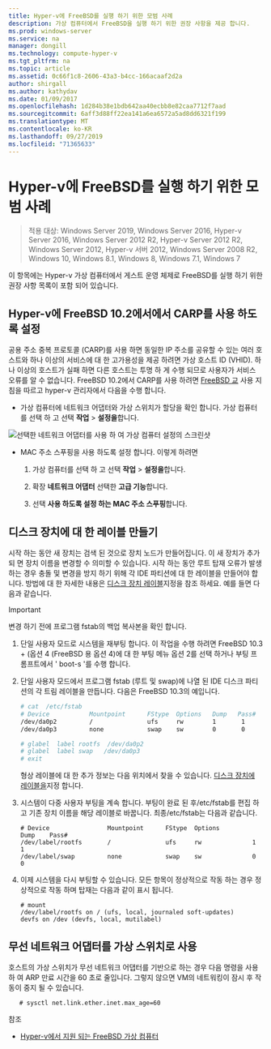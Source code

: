 ```yaml
---
title: Hyper-v에 FreeBSD를 실행 하기 위한 모범 사례
description: 가상 컴퓨터에서 FreeBSD을 실행 하기 위한 권장 사항을 제공 합니다.
ms.prod: windows-server
ms.service: na
manager: dongill
ms.technology: compute-hyper-v
ms.tgt_pltfrm: na
ms.topic: article
ms.assetid: 0c66f1c8-2606-43a3-b4cc-166acaaf2d2a
author: shirgall
ms.author: kathydav
ms.date: 01/09/2017
ms.openlocfilehash: 1d284b38e1bdb642aa40ecbb8e82caa7712f7aad
ms.sourcegitcommit: 6aff3d88ff22ea141a6ea6572a5ad8dd6321f199
ms.translationtype: MT
ms.contentlocale: ko-KR
ms.lasthandoff: 09/27/2019
ms.locfileid: "71365633"
---
```

# <a name="best-practices-for-running-freebsd-on-hyper-v"></a>Hyper-v에 FreeBSD를 실행 하기 위한 모범 사례

>적용 대상: Windows Server 2019, Windows Server 2016, Hyper-v Server 2016, Windows Server 2012 R2, Hyper-v Server 2012 R2, Windows Server 2012, Hyper-v 서버 2012, Windows Server 2008 R2, Windows 10, Windows 8.1, Windows 8, Windows 7.1, Windows 7

이 항목에는 Hyper-v 가상 컴퓨터에서 게스트 운영 체제로 FreeBSD를 실행 하기 위한 권장 사항 목록이 포함 되어 있습니다.

## <a name="enable-carp-in-freebsd-102-on-hyper-v"></a>Hyper-v에 FreeBSD 10.2에서에서 CARP를 사용 하도록 설정

공용 주소 중복 프로토콜 (CARP)를 사용 하면 동일한 IP 주소를 공유할 수 있는 여러 호스트와 하나 이상의 서비스에 대 한 고가용성을 제공 하려면 가상 호스트 ID (VHID). 하나 이상의 호스트가 실패 하면 다른 호스트는 투명 하 게 수행 되므로 사용자가 서비스 오류를 알 수 없습니다. FreeBSD 10.2에서 CARP를 사용 하려면 [FreeBSD 교](https://www.freebsd.org/doc/en/books/handbook/carp.html) 사용 지침을 따르고 hyper-v 관리자에서 다음을 수행 합니다.

* 가상 컴퓨터에 네트워크 어댑터와 가상 스위치가 할당을 확인 합니다. 가상 컴퓨터를 선택 하 고 선택 **작업** > **설정을**합니다.

![선택한 네트워크 어댑터를 사용 하 여 가상 컴퓨터 설정의 스크린샷](media/Hyper-V_Settings_NetworkAdapter.png)

* MAC 주소 스푸핑을 사용 하도록 설정 합니다. 이렇게 하려면

   1. 가상 컴퓨터를 선택 하 고 선택 **작업** > **설정을**합니다.

   2. 확장 **네트워크 어댑터** 선택한 **고급 기능**합니다.

   3. 선택 **사용 하도록 설정 하는 MAC 주소 스푸핑**합니다.

## <a name="create-labels-for-disk-devices"></a>디스크 장치에 대 한 레이블 만들기

시작 하는 동안 새 장치는 검색 된 것으로 장치 노드가 만들어집니다. 이 새 장치가 추가 되 면 장치 이름을 변경할 수 의미할 수 있습니다. 시작 하는 동안 루트 탑재 오류가 발생 하는 경우 충돌 및 변경을 방지 하기 위해 각 IDE 파티션에 대 한 레이블을 만들어야 합니다. 방법에 대 한 자세한 내용은 [디스크 장치 레이블](https://www.freebsd.org/doc/handbook/geom-glabel.html)지정을 참조 하세요. 예를 들면 다음과 같습니다. 

> [!IMPORTANT]
> 변경 하기 전에 프로그램 fstab의 백업 복사본을 확인 합니다.

1. 단일 사용자 모드로 시스템을 재부팅 합니다. 이 작업을 수행 하려면 FreeBSD 10.3 + (옵션 4 (FreeBSD 용 옵션 4)에 대 한 부팅 메뉴 옵션 2를 선택 하거나 부팅 프롬프트에서 ' boot-s '를 수행 합니다.

2. 단일 사용자 모드에서 프로그램 fstab (루트 및 swap)에 나열 된 IDE 디스크 파티션의 각 트림 레이블을 만듭니다. 다음은 FreeBSD 10.3의 예입니다.

   ```bash
   # cat  /etc/fstab
   # Device           Mountpoint      FStype  Options   Dump   Pass#
   /dev/da0p2         /               ufs     rw        1       1
   /dev/da0p3         none            swap    sw        0       0

   # glabel  label rootfs  /dev/da0p2
   # glabel  label swap   /dev/da0p3
   # exit
   ```

   형상 레이블에 대 한 추가 정보는 다음 위치에서 찾을 수 있습니다. [디스크 장치에 레이블을](https://www.freebsd.org/doc/handbook/geom-glabel.html)지정 합니다.

3. 시스템이 다중 사용자 부팅을 계속 합니다. 부팅이 완료 된 후/etc/fstab를 편집 하 고 기존 장치 이름을 해당 레이블로 바꿉니다. 최종/etc/fstab는 다음과 같습니다.

   ```
   # Device                Mountpoint      FStype  Options         Dump    Pass#
   /dev/label/rootfs       /               ufs     rw              1       1
   /dev/label/swap         none            swap    sw              0       0
   ```

4. 이제 시스템을 다시 부팅할 수 있습니다. 모든 항목이 정상적으로 작동 하는 경우 정상적으로 작동 하며 탑재는 다음과 같이 표시 됩니다.

   ```
   # mount
   /dev/label/rootfs on / (ufs, local, journaled soft-updates)
   devfs on /dev (devfs, local, mutilabel)
   ```

## <a name="use-a-wireless-network-adapter-as-the-virtual-switch"></a>무선 네트워크 어댑터를 가상 스위치로 사용

호스트의 가상 스위치가 무선 네트워크 어댑터를 기반으로 하는 경우 다음 명령을 사용 하 여 ARP 만료 시간을 60 초로 줄입니다. 그렇지 않으면 VM의 네트워킹이 잠시 후 작동이 중지 될 수 있습니다.


```
   # sysctl net.link.ether.inet.max_age=60
```


참조

* [Hyper-v에서 지원 되는 FreeBSD 가상 컴퓨터](Supported-FreeBSD-virtual-machines-on-Hyper-V.md)
